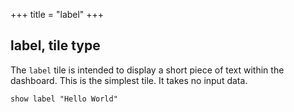 +++
title = "label"
+++

## label, tile type

The `label` tile is intended to display a short piece of text within the dashboard. This is the simplest tile. It takes no input data.

```envision
show label "Hello World"
```
